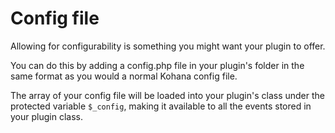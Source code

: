 # Config file

Allowing for configurability is something you might want your plugin to offer.

You can do this by adding a config.php file in your plugin's folder in the same format as you would a normal Kohana config file.

The array of your config file will be loaded into your plugin's class under the protected variable ```$_config```, making it available to all the events stored in your plugin class.